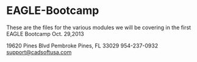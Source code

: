EAGLE-Bootcamp
==============

These are the files for the various modules we will be covering in the first EAGLE Bootcamp Oct. 29,2013

19620 Pines Blvd
Pembroke Pines, FL 33029
954-237-0932
support@cadsoftusa.com
